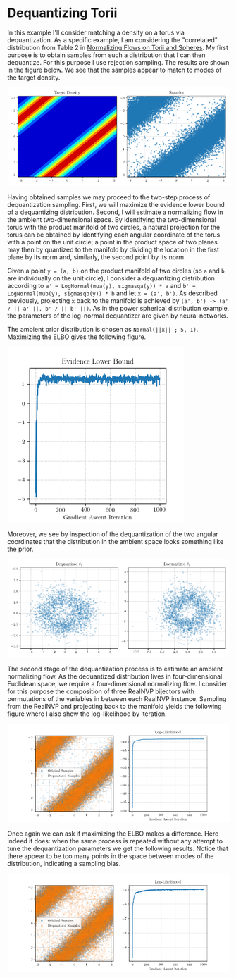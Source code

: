# Dequantizing Torii

In this example I'll consider matching a density on a torus via dequantization. As a specific example, I am considering the "correlated" distribution from Table 2 in [Normalizing Flows on Torii and Spheres](https://arxiv.org/abs/2002.02428). My first purpose is to obtain samples from such a distribution that I can then dequantize. For this purpose I use rejection sampling. The results are shown in the figure below. We see that the samples appear to match to modes of the target density.

![Rejection Sampling on Torus](images/density-rejection-sampling.png)

Having obtained samples we may proceed to the two-step process of dequantization sampling. First, we will maximize the evidence lower bound of a dequantizing distribution. Second, I will estimate a normalizing flow in the ambient two-dimensional space. By identifying the two-dimensional torus with the product manifold of two circles, a natural projection for the torus can be obtained by identifying each angular coordinate of the torus with a point on the unit circle; a point in the product space of two planes may then by quantized to the manifold by dividing the location in the first plane by its norm and, similarly, the second point by its norm.

Given a point `y = (a, b)` on the product manifold of two circles (so `a` and `b` are individually on the unit circle), I consider a dequantizing distribution according to `a' = LogNormal(mua(y), sigmasqa(y)) * a` and `b' = LogNormal(mub(y), sigmasqb(y)) * b` and let `x = (a', b')`. As described previously, projecting `x` back to the manifold is achieved by `(a', b') -> (a' / || a' ||, b' / || b' ||)`. As in the power spherical distribution example, the parameters of the log-normal dequantizer are given by neural networks.

The ambient prior distribution is chosen as `Normal(||x|| ; 5, 1)`. Maximizing the ELBO gives the following figure.

![Maximing ELBO](images/elbo-maximization.png)

Moreover, we see by inspection of the dequantization of the two angular coordinates that the distribution in the ambient space looks something like the prior.

![Ambient Distribution](images/torus-dequantization-num-dequantization-steps-1000.png)

The second stage of the dequantization process is to estimate an ambient normalizing flow. As the dequantized distribution lives in four-dimensional Euclidean space, we require a four-dimensional normalizing flow. I consider for this purpose the composition of three RealNVP bijectors with permutations of the variables in between each RealNVP instance. Sampling from the RealNVP and projecting back to the manifold yields the following figure where I also show the log-likelihood by iteration.

![Samples and Log-Likelihood](images/dequantized-samples-num-dequantization-steps-1000.png)

Once again we can ask if maximizing the ELBO makes a difference. Here indeed it does: when the same process is repeated without any attempt to tune the dequantization parameters we get the following results. Notice that there appear to be too many points in the space between modes of the distribution, indicating a sampling bias.

![Samples without ELBO Maximization](images/dequantized-samples-num-dequantization-steps-0.png)
